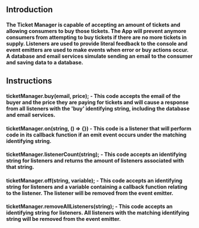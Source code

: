 ## Introduction
#### The Ticket Manager is capable of accepting an amount of tickets and allowing consumers to buy those tickets. The App will prevent anymore consumers from attempting to buy tickets if there are no more tickets in supply. Listeners are used to provide literal feedback to the console and event emitters are used to make events when error or buy actions occur. A database and email services simulate sending an email to the consumer and saving data to a database.

## Instructions
#### ticketManager.buy(email, price); - This code accepts the email of the buyer and the price they are paying for tickets and will cause a response from all listeners with the 'buy' identifying string, including the database and email services.
#### ticketManager.on(string, () => {}) - This code is a listener that will perform code in its callback function if an emit event occurs under the matching identifying string.
#### ticketManager.listenerCount(string); - This code accepts an identifying string for listeners and returns the amount of listeners associated with that string.
#### ticketManager.off(string, variable); - This code accepts an identifying string for listeners and a variable containing a callback function relating to the listener. The listener will be removed from the event emitter.
#### ticketManager.removeAllListeners(string); - This code accepts an identifying string for listeners. All listeners with the matching identifying string will be removed from the event emitter.